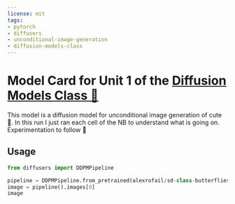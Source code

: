 ```yaml
---
license: mit
tags:
- pytorch
- diffusers
- unconditional-image-generation
- diffusion-models-class
---
```


# Model Card for Unit 1 of the [Diffusion Models Class 🧨](https://github.com/huggingface/diffusion-models-class)

This model is a diffusion model for unconditional image generation of cute 🦋.
In this run I just ran each cell of the NB to understand what is going on.
Experimentation to follow 🙏

## Usage

```python
from diffusers import DDPMPipeline

pipeline = DDPMPipeline.from_pretrained(alexrofail/sd-class-butterflies-32)
image = pipeline().images[0]
image
```
